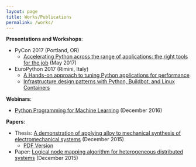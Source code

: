 ```yaml
---
layout: page
title: Works/Publications
permalink: /works/
---
```


__Presentations and Workshops__:
- PyCon 2017 (Portland, OR)
  - [Accelerating Python across the range of applications: the right tools for the job](https://us.pycon.org/2017/schedule/presentation/789/) (May 2017)
- EuroPython 2017 (Rimini, Italy)
  - [A Hands-on approach to tuning Python applications for performance](https://ep2017.europython.eu/conference/talks/a-hands-on-approach-to-tuning-python-applications-for-performance)
  - [Infrastructure design patterns with Python, Buildbot, and Linux Containers](https://ep2017.europython.eu/conference/talks/infrastructure-design-patterns-with-python-buildbot-and-linux-containers)

__Webinars__:
- [Python Programming for Machine Learning](https://software.intel.com/en-us/videos/python-programming-for-machine-learning) (December 2016)

__Papers__:
- Thesis: [A demonstration of applying alloy to mechanical synthesis of electromechanical systems](http://catalog.lib.utexas.edu/search%7ES29?/X(mechanical+synthesis)&searchscope=29&SORT=D/X(mechanical+synthesis)&searchscope=29&SORT=D&SUBKEY=(mechanical+synthesis)/1%2C498%2C498%2CB/frameset&FF=X(mechanical+synthesis)&searchscope=29&SORT=D&1%2C1%2C) (December 2015)
  - [PDF Version](https://repositories.lib.utexas.edu/bitstream/handle/2152/34587/LIU-MASTERSREPORT-2015.pdf)
- Paper: [Logical node mapping algorithm for heterogeneous distributed systems](https://github.com/triskadecaepyon/DF_RoleMatrix/blob/master/Documentation/Final_Report.pdf) (December 2015)
